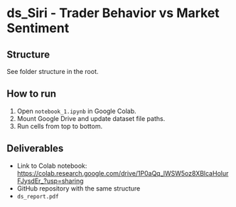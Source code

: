 # ds_Siri - Trader Behavior vs Market Sentiment

## Structure
See folder structure in the root.

## How to run
1. Open `notebook_1.ipynb` in Google Colab.
2. Mount Google Drive and update dataset file paths.
3. Run cells from top to bottom.

## Deliverables
- Link to Colab notebook: https://colab.research.google.com/drive/1P0aQq_lWSW5oz8XBlcaHolurFJysdEr_?usp=sharing
- GitHub repository with the same structure
- `ds_report.pdf`
